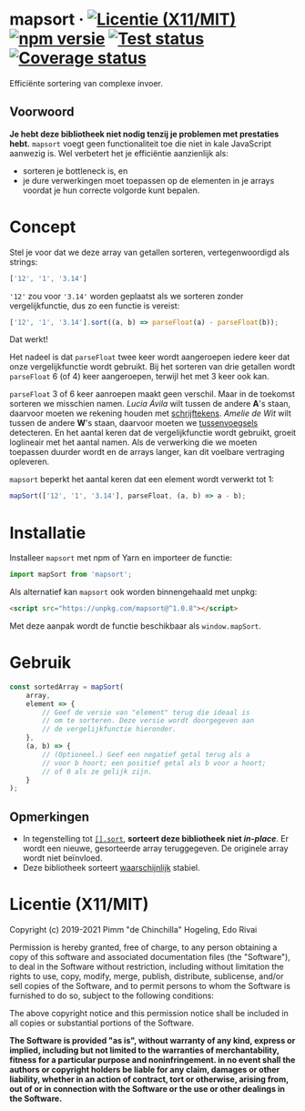 # mapsort &middot; [![Licentie (X11/MIT)](https://badgen.net/github/license/pimm/mapsort)](https://github.com/Pimm/mapsort/blob/master/copying.txt) [![npm versie](https://badgen.net/npm/v/mapsort)](https://www.npmjs.com/package/mapsort) [![Test status](https://github.com/Pimm/mapsort/actions/workflows/test.yaml/badge.svg)](https://github.com/Pimm/mapsort/actions/workflows/test.yaml) [![Coverage status](https://coveralls.io/repos/github/Pimm/mapsort/badge.svg?branch=master)](https://coveralls.io/github/Pimm/mapsort?branch=master)

Efficiënte sortering van complexe invoer.

## Voorwoord

**Je hebt deze bibliotheek niet nodig tenzij je problemen met prestaties hebt.** `mapsort` voegt geen functionaliteit toe die niet in kale JavaScript aanwezig is. Wel verbetert het je efficiëntie aanzienlijk als:

* sorteren je bottleneck is, en
* je dure verwerkingen moet toepassen op de elementen in je arrays voordat je hun correcte volgorde kunt bepalen.

# Concept

Stel je voor dat we deze array van getallen sorteren, vertegenwoordigd als strings:
```javascript
['12', '1', '3.14']
```
`'12'` zou voor `'3.14'` worden geplaatst als we sorteren zonder vergelijkfunctie, dus zo een functie is vereist:
```javascript
['12', '1', '3.14'].sort((a, b) => parseFloat(a) - parseFloat(b));
```
Dat werkt!

Het nadeel is dat `parseFloat` twee keer wordt aangeroepen iedere keer dat onze vergelijkfunctie wordt gebruikt. Bij het sorteren van drie getallen wordt `parseFloat` 6 (of 4) keer aangeroepen, terwijl het met 3 keer ook kan.

`parseFloat` 3 of 6 keer aanroepen maakt geen verschil. Maar in de toekomst sorteren we misschien namen. _Lucia Ávila_ wilt tussen de andere **A**'s staan, daarvoor moeten we rekening houden met [schrijftekens](https://nl.wikipedia.org/wiki/Diakritisch_teken). _Amelie de Wit_ wilt tussen de andere **W**'s staan, daarvoor moeten we [tussenvoegsels](https://nl.wikipedia.org/wiki/Tussenvoegsel) detecteren. En het aantal keren dat de vergelijkfunctie wordt gebruikt, groeit loglineair met het aantal namen. Als de verwerking die we moeten toepassen duurder wordt en de arrays langer, kan dit voelbare vertraging opleveren.

`mapsort` beperkt het aantal keren dat een element wordt verwerkt tot 1:
```javascript
mapSort(['12', '1', '3.14'], parseFloat, (a, b) => a - b);
```

# Installatie

Installeer `mapsort` met npm of Yarn en importeer de functie:
```javascript
import mapSort from 'mapsort';
```

Als alternatief kan `mapsort` ook worden binnengehaald met unpkg:
```html
<script src="https://unpkg.com/mapsort@^1.0.8"></script>
```
Met deze aanpak wordt de functie beschikbaar als `window.mapSort`.

# Gebruik

``` javascript
const sortedArray = mapSort(
	array,
	element => {
		// Geef de versie van "element" terug die ideaal is
		// om te sorteren. Deze versie wordt doorgegeven aan
		// de vergelijkfunctie hieronder.
	},
	(a, b) => {
		// (Optioneel.) Geef een negatief getal terug als a
		// voor b hoort; een positief getal als b voor a hoort;
		// of 0 als ze gelijk zijn.
	}
);
```

## Opmerkingen

* In tegenstelling tot [`[].sort`][mdn-sort], **sorteert deze bibliotheek niet _in-place_**. Er wordt een nieuwe, gesorteerde array teruggegeven. De originele array wordt niet beïnvloed.
* Deze bibliotheek sorteert [waarschijnlijk][stable-sorting] stabiel.

# Licentie (X11/MIT)
Copyright (c) 2019-2021 Pimm "de Chinchilla" Hogeling, Edo Rivai

Permission is hereby granted, free of charge, to any person obtaining a copy of this software and associated documentation files (the "Software"), to deal in the Software without restriction, including without limitation the rights to use, copy, modify, merge, publish, distribute, sublicense, and/or sell copies of the Software, and to permit persons to whom the Software is furnished to do so, subject to the following conditions:

The above copyright notice and this permission notice shall be included in all copies or substantial portions of the Software.

**The Software is provided "as is", without warranty of any kind, express or implied, including but not limited to the warranties of merchantability, fitness for a particular purpose and noninfringement. in no event shall the authors or copyright holders be liable for any claim, damages or other liability, whether in an action of contract, tort or otherwise, arising from, out of or in connection with the Software or the use or other dealings in the Software.**


[mdn-sort]: https://developer.mozilla.org/docs/Web/JavaScript/Reference/Global_Objects/Array/sort
[stable-sorting]: https://github.com/Pimm/mapsort/blob/master/documentation/stable-sorting-nl.md